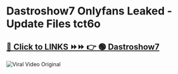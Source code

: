 
 # Dastroshow7 Onlyfans Leaked - Update Files tct6o

## <h2><a href="https://clipsfans.com/Dastroshow7&ref=git">🔗 Click to LINKS ⏩⏩ 👉 🟢 Dastroshow7 </a></h2>

<a href="https://clipsfans.com/Dastroshow7&ref=git" rel="nofollow" data-target="animated-image.originalLink"><img src="https://i.ibb.co.com/xMMVF88/686577567.gif" alt="Viral Video Original" style="max-width: 100%; display: inline-block;" data-target="animated-image.originalImage"></a>

